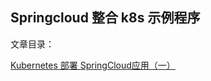 ## Springcloud 整合 k8s 示例程序

文章目录：  

[Kubernetes 部署 SpringCloud应用（一）](https://blog.jisuye.com/2020/08/20/springcloud-k8s-demo1/)
